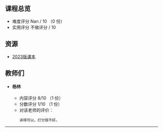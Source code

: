 ## 课程总览  
- 难度评分 Nan / 10 （0 份）  
- 实用评分 不做评分 / 10  

## 资源  
- [2023版课本](https://file.uhsea.com/2403/b929bff68fa623a548452f868ae141992O.pdf)  

## 教师们  
- #### 杨林  
  - 内容评分 8/10 （1 份）  
  - 分数评分 1/10 （1 份）  
  - 对该老师的评价：  
    ```
    讲得可以，打分很不好。
    ```  

---  